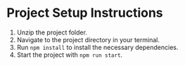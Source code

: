 # Project Setup Instructions

1. Unzip the project folder.
2. Navigate to the project directory in your terminal.
3. Run `npm install` to install the necessary dependencies.
4. Start the project with `npm run start`.
